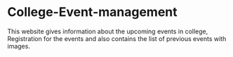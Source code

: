 # College-Event-management
This website gives information about the upcoming events in college, Registration for the events and also contains the list of previous events with images. 
